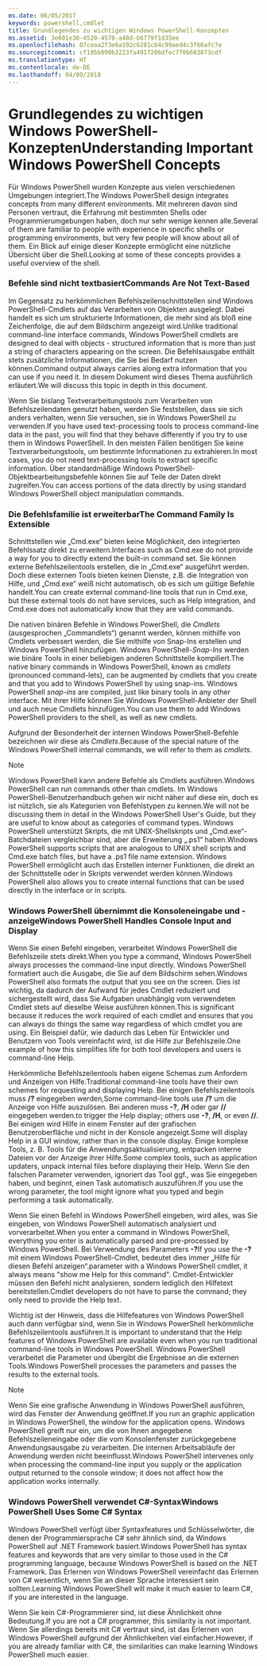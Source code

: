 ```yaml
---
ms.date: 06/05/2017
keywords: powershell,cmdlet
title: Grundlegendes zu wichtigen Windows PowerShell-Konzepten
ms.assetid: 3e601e38-4520-4578-a48d-b6779f1d35ee
ms.openlocfilehash: 07ceaa2f3e6a192c6281cb4c99aed4c3f66afc7e
ms.sourcegitcommit: cf195b090b3223fa4917206dfec7f0b603873cdf
ms.translationtype: HT
ms.contentlocale: de-DE
ms.lasthandoff: 04/09/2018
---
```

# <a name="understanding-important-windows-powershell-concepts"></a><span data-ttu-id="0d2b9-103">Grundlegendes zu wichtigen Windows PowerShell-Konzepten</span><span class="sxs-lookup"><span data-stu-id="0d2b9-103">Understanding Important Windows PowerShell Concepts</span></span>
<span data-ttu-id="0d2b9-104">Für Windows PowerShell wurden Konzepte aus vielen verschiedenen Umgebungen integriert.</span><span class="sxs-lookup"><span data-stu-id="0d2b9-104">The Windows PowerShell design integrates concepts from many different environments.</span></span> <span data-ttu-id="0d2b9-105">Mit mehreren davon sind Personen vertraut, die Erfahrung mit bestimmten Shells oder Programmierumgebungen haben, doch nur sehr wenige kennen alle.</span><span class="sxs-lookup"><span data-stu-id="0d2b9-105">Several of them are familiar to people with experience in specific shells or programming environments, but very few people will know about all of them.</span></span> <span data-ttu-id="0d2b9-106">Ein Blick auf einige dieser Konzepte ermöglicht eine nützliche Übersicht über die Shell.</span><span class="sxs-lookup"><span data-stu-id="0d2b9-106">Looking at some of these concepts provides a useful overview of the shell.</span></span>

### <a name="commands-are-not-text-based"></a><span data-ttu-id="0d2b9-107">Befehle sind nicht textbasiert</span><span class="sxs-lookup"><span data-stu-id="0d2b9-107">Commands Are Not Text-Based</span></span>
<span data-ttu-id="0d2b9-108">Im Gegensatz zu herkömmlichen Befehlszeilenschnittstellen sind Windows PowerShell-Cmdlets auf das Verarbeiten von Objekten ausgelegt. Dabei handelt es sich um strukturierte Informationen, die mehr sind als bloß eine Zeichenfolge, die auf dem Bildschirm angezeigt wird.</span><span class="sxs-lookup"><span data-stu-id="0d2b9-108">Unlike traditional command-line interface commands, Windows PowerShell cmdlets are designed to deal with objects - structured information that is more than just a string of characters appearing on the screen.</span></span> <span data-ttu-id="0d2b9-109">Die Befehlsausgabe enthält stets zusätzliche Informationen, die Sie bei Bedarf nutzen können.</span><span class="sxs-lookup"><span data-stu-id="0d2b9-109">Command output always carries along extra information that you can use if you need it.</span></span> <span data-ttu-id="0d2b9-110">In diesem Dokument wird dieses Thema ausführlich erläutert.</span><span class="sxs-lookup"><span data-stu-id="0d2b9-110">We will discuss this topic in depth in this document.</span></span>

<span data-ttu-id="0d2b9-111">Wenn Sie bislang Textverarbeitungstools zum Verarbeiten von Befehlszeilendaten genutzt haben, werden Sie feststellen, dass sie sich anders verhalten, wenn Sie versuchen, sie in Windows PowerShell zu verwenden.</span><span class="sxs-lookup"><span data-stu-id="0d2b9-111">If you have used text-processing tools to process command-line data in the past, you will find that they behave differently if you try to use them in Windows PowerShell.</span></span> <span data-ttu-id="0d2b9-112">In den meisten Fällen benötigen Sie keine Textverarbeitungstools, um bestimmte Informationen zu extrahieren.</span><span class="sxs-lookup"><span data-stu-id="0d2b9-112">In most cases, you do not need text-processing tools to extract specific information.</span></span> <span data-ttu-id="0d2b9-113">Über standardmäßige Windows PowerShell-Objektbearbeitungsbefehle können Sie auf Teile der Daten direkt zugreifen.</span><span class="sxs-lookup"><span data-stu-id="0d2b9-113">You can access portions of the data directly by using standard Windows PowerShell object manipulation commands.</span></span>

### <a name="the-command-family-is-extensible"></a><span data-ttu-id="0d2b9-114">Die Befehlsfamilie ist erweiterbar</span><span class="sxs-lookup"><span data-stu-id="0d2b9-114">The Command Family Is Extensible</span></span>
<span data-ttu-id="0d2b9-115">Schnittstellen wie „Cmd.exe“ bieten keine Möglichkeit, den integrierten Befehlssatz direkt zu erweitern.</span><span class="sxs-lookup"><span data-stu-id="0d2b9-115">Interfaces such as Cmd.exe do not provide a way for you to directly extend the built-in command set.</span></span> <span data-ttu-id="0d2b9-116">Sie können externe Befehlszeilentools erstellen, die in „Cmd.exe“ ausgeführt werden. Doch diese externen Tools bieten keinen Dienste, z.B. die Integration von Hilfe, und „Cmd.exe“ weiß nicht automatisch, ob es sich um gültige Befehle handelt.</span><span class="sxs-lookup"><span data-stu-id="0d2b9-116">You can create external command-line tools that run in Cmd.exe, but these external tools do not have services, such as Help integration, and Cmd.exe does not automatically know that they are valid commands.</span></span>

<span data-ttu-id="0d2b9-117">Die nativen binären Befehle in Windows PowerShell, die *Cmdlets* (ausgesprochen „Commandlets“) genannt werden, können mithilfe von Cmdlets verbessert werden, die Sie mithilfe von Snap-Ins erstellen und Windows PowerShell hinzufügen. Windows PowerShell-*Snap-Ins* werden wie binäre Tools in einer beliebigen anderen Schnittstelle kompiliert.</span><span class="sxs-lookup"><span data-stu-id="0d2b9-117">The native binary commands in Windows PowerShell, known as *cmdlets* (pronounced command-lets), can be augmented by cmdlets that you create and that you add to Windows PowerShell by using snap-ins. Windows PowerShell *snap-ins* are compiled, just like binary tools in any other interface.</span></span> <span data-ttu-id="0d2b9-118">Mit ihrer Hilfe können Sie Windows PowerShell-Anbieter der Shell und auch neue Cmdlets hinzufügen.</span><span class="sxs-lookup"><span data-stu-id="0d2b9-118">You can use them to add Windows PowerShell providers to the shell, as well as new cmdlets.</span></span>

<span data-ttu-id="0d2b9-119">Aufgrund der Besonderheit der internen Windows PowerShell-Befehle bezeichnen wir diese als *Cmdlets*.</span><span class="sxs-lookup"><span data-stu-id="0d2b9-119">Because of the special nature of the Windows PowerShell internal commands, we will refer to them as *cmdlets*.</span></span>

> [!NOTE]
> <span data-ttu-id="0d2b9-120">Windows PowerShell kann andere Befehle als Cmdlets ausführen.</span><span class="sxs-lookup"><span data-stu-id="0d2b9-120">Windows PowerShell can run commands other than cmdlets.</span></span> <span data-ttu-id="0d2b9-121">Im Windows PowerShell-Benutzerhandbuch gehen wir nicht näher auf diese ein, doch es ist nützlich, sie als Kategorien von Befehlstypen zu kennen.</span><span class="sxs-lookup"><span data-stu-id="0d2b9-121">We will not be discussing them in detail in the Windows PowerShell User's Guide, but they are useful to know about as categories of command types.</span></span> <span data-ttu-id="0d2b9-122">Windows PowerShell unterstützt Skripts, die mit UNIX-Shellskripts und „Cmd.exe“-Batchdateien vergleichbar sind, aber die Erweiterung „.ps1“ haben.</span><span class="sxs-lookup"><span data-stu-id="0d2b9-122">Windows PowerShell supports scripts that are analogous to UNIX shell scripts and Cmd.exe batch files, but have a .ps1 file name extension.</span></span> <span data-ttu-id="0d2b9-123">Windows PowerShell ermöglicht auch das Erstellen interner Funktionen, die direkt an der Schnittstelle oder in Skripts verwendet werden können.</span><span class="sxs-lookup"><span data-stu-id="0d2b9-123">Windows PowerShell also allows you to create internal functions that can be used directly in the interface or in scripts.</span></span>

### <a name="windows-powershell-handles-console-input-and-display"></a><span data-ttu-id="0d2b9-124">Windows PowerShell übernimmt die Konsoleneingabe und -anzeige</span><span class="sxs-lookup"><span data-stu-id="0d2b9-124">Windows PowerShell Handles Console Input and Display</span></span>
<span data-ttu-id="0d2b9-125">Wenn Sie einen Befehl eingeben, verarbeitet Windows PowerShell die Befehlszeile stets direkt.</span><span class="sxs-lookup"><span data-stu-id="0d2b9-125">When you type a command, Windows PowerShell always processes the command-line input directly.</span></span> <span data-ttu-id="0d2b9-126">Windows PowerShell formatiert auch die Ausgabe, die Sie auf dem Bildschirm sehen.</span><span class="sxs-lookup"><span data-stu-id="0d2b9-126">Windows PowerShell also formats the output that you see on the screen.</span></span> <span data-ttu-id="0d2b9-127">Dies ist wichtig, da dadurch der Aufwand für jedes Cmdlet reduziert und sichergestellt wird, dass Sie Aufgaben unabhängig vom verwendeten Cmdlet stets auf dieselbe Weise ausführen können.</span><span class="sxs-lookup"><span data-stu-id="0d2b9-127">This is significant because it reduces the work required of each cmdlet and ensures that you can always do things the same way regardless of which cmdlet you are using.</span></span> <span data-ttu-id="0d2b9-128">Ein Beispiel dafür, wie dadurch das Leben für Entwickler und Benutzern von Tools vereinfacht wird, ist die Hilfe zur Befehlszeile.</span><span class="sxs-lookup"><span data-stu-id="0d2b9-128">One example of how this simplifies life for both tool developers and users is command-line Help.</span></span>

<span data-ttu-id="0d2b9-129">Herkömmliche Befehlszeilentools haben eigene Schemas zum Anfordern und Anzeigen von Hilfe.</span><span class="sxs-lookup"><span data-stu-id="0d2b9-129">Traditional command-line tools have their own schemes for requesting and displaying Help.</span></span> <span data-ttu-id="0d2b9-130">Bei einigen Befehlszeilentools muss **/?** eingegeben werden,</span><span class="sxs-lookup"><span data-stu-id="0d2b9-130">Some command-line tools use **/?**</span></span> <span data-ttu-id="0d2b9-131">um die Anzeige von Hilfe auszulösen. Bei anderen muss **-?**, **/H** oder gar **//** eingegeben werden.</span><span class="sxs-lookup"><span data-stu-id="0d2b9-131">to trigger the Help display; others use **-?**, **/H**, or even **//**.</span></span> <span data-ttu-id="0d2b9-132">Bei einigen wird Hilfe in einem Fenster auf der grafischen Benutzeroberfläche und nicht in der Konsole angezeigt.</span><span class="sxs-lookup"><span data-stu-id="0d2b9-132">Some will display Help in a GUI window, rather than in the console display.</span></span> <span data-ttu-id="0d2b9-133">Einige komplexe Tools, z. B. Tools für die Anwendungsaktualisierung, entpacken interne Dateien vor der Anzeige ihrer Hilfe.</span><span class="sxs-lookup"><span data-stu-id="0d2b9-133">Some complex tools, such as application updaters, unpack internal files before displaying their Help.</span></span> <span data-ttu-id="0d2b9-134">Wenn Sie den falschen Parameter verwenden, ignoriert das Tool ggf., was Sie eingegeben haben, und beginnt, einen Task automatisch auszuführen.</span><span class="sxs-lookup"><span data-stu-id="0d2b9-134">If you use the wrong parameter, the tool might ignore what you typed and begin performing a task automatically.</span></span>

<span data-ttu-id="0d2b9-135">Wenn Sie einen Befehl in Windows PowerShell eingeben, wird alles, was Sie eingeben, von Windows PowerShell automatisch analysiert und vorverarbeitet.</span><span class="sxs-lookup"><span data-stu-id="0d2b9-135">When you enter a command in Windows PowerShell, everything you enter is automatically parsed and pre-processed by Windows PowerShell.</span></span> <span data-ttu-id="0d2b9-136">Bei Verwendung des Parameters **-?**</span><span class="sxs-lookup"><span data-stu-id="0d2b9-136">If you use the **-?**</span></span> <span data-ttu-id="0d2b9-137">mit einem Windows PowerShell-Cmdlet, bedeutet dies immer „Hilfe für diesen Befehl anzeigen“.</span><span class="sxs-lookup"><span data-stu-id="0d2b9-137">parameter with a Windows PowerShell cmdlet, it always means "show me Help for this command".</span></span> <span data-ttu-id="0d2b9-138">Cmdlet-Entwickler müssen den Befehl nicht analysieren, sondern lediglich den Hilfetext bereitstellen.</span><span class="sxs-lookup"><span data-stu-id="0d2b9-138">Cmdlet developers do not have to parse the command; they only need to provide the Help text.</span></span>

<span data-ttu-id="0d2b9-139">Wichtig ist der Hinweis, dass die Hilfefeatures von Windows PowerShell auch dann verfügbar sind, wenn Sie in Windows PowerShell herkömmliche Befehlszeilentools ausführen.</span><span class="sxs-lookup"><span data-stu-id="0d2b9-139">It is important to understand that the Help features of Windows PowerShell are available even when you run traditional command-line tools in Windows PowerShell.</span></span> <span data-ttu-id="0d2b9-140">Windows PowerShell verarbeitet die Parameter und übergibt die Ergebnisse an die externen Tools.</span><span class="sxs-lookup"><span data-stu-id="0d2b9-140">Windows PowerShell processes the parameters and passes the results to the external tools.</span></span>

> [!NOTE]
> <span data-ttu-id="0d2b9-141">Wenn Sie eine grafische Anwendung in Windows PowerShell ausführen, wird das Fenster der Anwendung geöffnet.</span><span class="sxs-lookup"><span data-stu-id="0d2b9-141">If you run an graphic application in Windows PowerShell, the window for the application opens.</span></span> <span data-ttu-id="0d2b9-142">Windows PowerShell greift nur ein, um die von Ihnen angegebene Befehlszeileneingabe oder die vom Konsolenfenster zurückgegebene Anwendungsausgabe zu verarbeiten. Die internen Arbeitsabläufe der Anwendung werden nicht beeinflusst.</span><span class="sxs-lookup"><span data-stu-id="0d2b9-142">Windows PowerShell intervenes only when processing the command-line input you supply or the application output returned to the console window; it does not affect how the application works internally.</span></span>

### <a name="windows-powershell-uses-some-c-syntax"></a><span data-ttu-id="0d2b9-143">Windows PowerShell verwendet C#-Syntax</span><span class="sxs-lookup"><span data-stu-id="0d2b9-143">Windows PowerShell Uses Some C# Syntax</span></span>
<span data-ttu-id="0d2b9-144">Windows PowerShell verfügt über Syntaxfeatures und Schlüsselwörter, die denen der Programmiersprache C# sehr ähnlich sind, da Windows PowerShell auf .NET Framework basiert.</span><span class="sxs-lookup"><span data-stu-id="0d2b9-144">Windows PowerShell has syntax features and keywords that are very similar to those used in the C# programming language, because Windows PowerShell is based on the .NET Framework.</span></span> <span data-ttu-id="0d2b9-145">Das Erlernen von Windows PowerShell vereinfacht das Erlernen von C# wesentlich, wenn Sie an dieser Sprache interessiert sein sollten.</span><span class="sxs-lookup"><span data-stu-id="0d2b9-145">Learning Windows PowerShell will make it much easier to learn C#, if you are interested in the language.</span></span>

<span data-ttu-id="0d2b9-146">Wenn Sie kein C#-Programmierer sind, ist diese Ähnlichkeit ohne Bedeutung.</span><span class="sxs-lookup"><span data-stu-id="0d2b9-146">If you are not a C# programmer, this similarity is not important.</span></span> <span data-ttu-id="0d2b9-147">Wenn Sie allerdings bereits mit C# vertraut sind, ist das Erlernen von Windows PowerShell aufgrund der Ähnlichkeiten viel einfacher.</span><span class="sxs-lookup"><span data-stu-id="0d2b9-147">However, if you are already familiar with C#, the similarities can make learning Windows PowerShell much easier.</span></span>